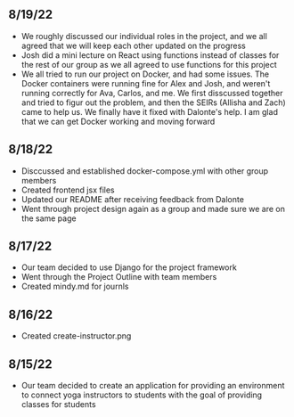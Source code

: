 

## 8/19/22
- We roughly discussed our individual roles in the project, and we all agreed that we will keep each other updated on the progress
- Josh did a mini lecture on React using functions instead of classes for the rest of our group as we all agreed to use functions for this project
- We all tried to run our project on Docker, and had some issues. The Docker containers were running fine for Alex and Josh, and weren't running correctly for Ava, Carlos, and me. We first disscussed together and tried to figur out the problem, and then the SEIRs (Allisha and Zach) came to help us. We finally have it fixed with Dalonte's help. I am glad that we can get Docker working and moving forward

## 8/18/22
- Disccussed and established docker-compose.yml with other group members
- Created frontend jsx files
- Updated our README after receiving feedback from Dalonte
- Went through project design again as a group and made sure we are on the same page

## 8/17/22
- Our team decided to use Django for the project framework
- Went through the Project Outline with team members
- Created mindy.md for journls

## 8/16/22
- Created create-instructor.png

## 8/15/22
- Our team decided to create an application for providing an environment to connect yoga instructors to students with the goal of providing classes for students

